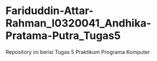 # Fariduddin-Attar-Rahman_I0320041_Andhika-Pratama-Putra_Tugas5
Repository ini berisi Tugas 5 Praktikum Programa Komputer
